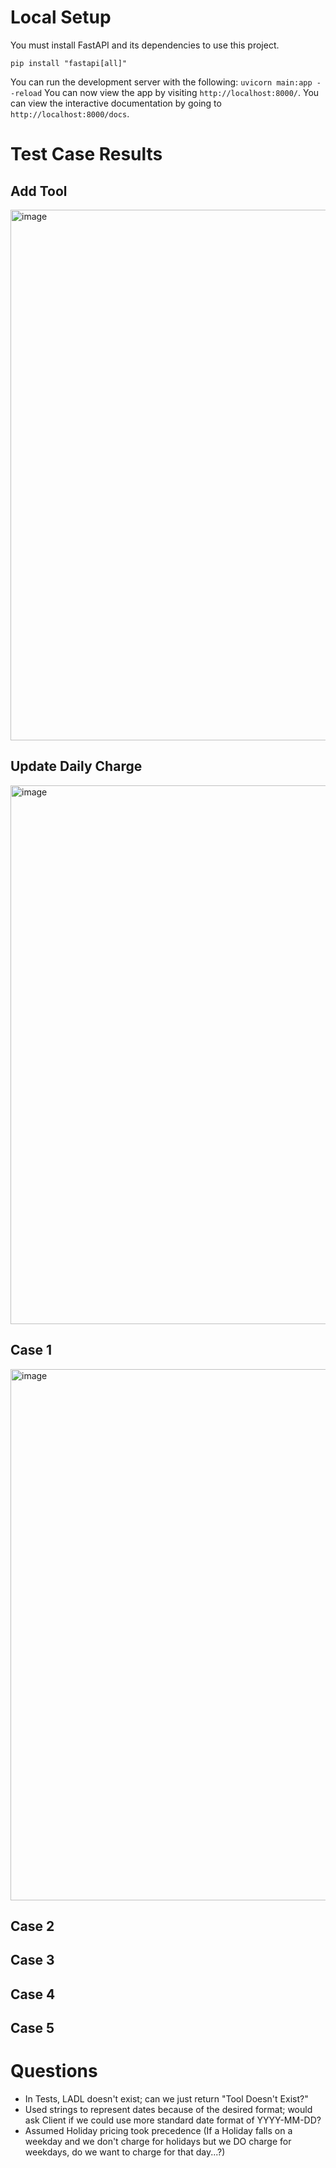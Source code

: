 # Local Setup
You must install FastAPI and its dependencies to use this project.
```
pip install "fastapi[all]"
```
You can run the development server with the following: `uvicorn main:app --reload`
You can now view the app by visiting `http://localhost:8000/`. 
You can view the interactive documentation by going to `http://localhost:8000/docs`.

# Test Case Results
## Add Tool
<img width="849" alt="image" src="https://user-images.githubusercontent.com/52638822/202774478-74f48f6f-b940-4609-ba76-38094f9fc3dc.png">

## Update Daily Charge
<img width="862" alt="image" src="https://user-images.githubusercontent.com/52638822/202775785-570579b1-f671-4a65-afbc-d25440ab48c3.png">

## Case 1
<img width="850" alt="image" src="https://user-images.githubusercontent.com/52638822/202774170-4504e0f6-098e-465d-b293-f2df64a50031.png">

## Case 2

## Case 3

## Case 4

## Case 5

# Questions
- In Tests, LADL doesn't exist; can we just return "Tool Doesn't Exist?"
- Used strings to represent dates because of the desired format; would ask Client if we could use more standard date format of YYYY-MM-DD?
- Assumed Holiday pricing took precedence (If a Holiday falls on a weekday and we don't charge for holidays but we DO charge for weekdays, do we want to charge for that day...?)
